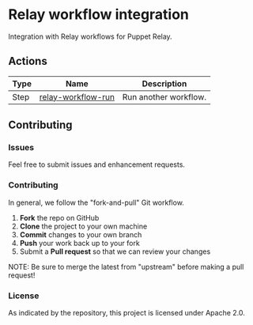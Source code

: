 # Relay workflow integration

Integration with Relay workflows for Puppet Relay.

## Actions

| Type | Name                                           | Description           |
|------|------------------------------------------------|-----------------------|
| Step | [relay-workflow-run](/steps/workflow-step-run) | Run another workflow. |

## Contributing

### Issues

Feel free to submit issues and enhancement requests.

### Contributing

In general, we follow the "fork-and-pull" Git workflow.

 1. **Fork** the repo on GitHub
 2. **Clone** the project to your own machine
 3. **Commit** changes to your own branch
 4. **Push** your work back up to your fork
 5. Submit a **Pull request** so that we can review your changes

NOTE: Be sure to merge the latest from "upstream" before making a pull request!

### License

As indicated by the repository, this project is licensed under Apache 2.0.
